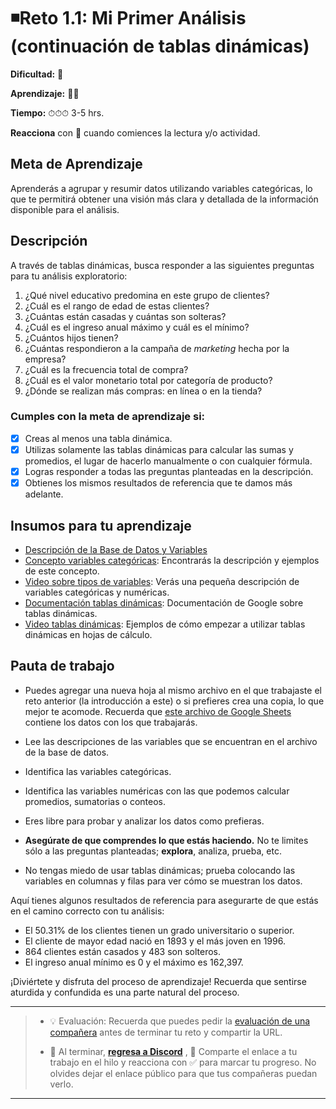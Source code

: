 # ◾Reto 1.1: Mi Primer Análisis  (continuación de tablas dinámicas)

**Dificultad:** 🌻

**Aprendizaje:** 🍯🍯

**Tiempo:** ⏱⏱⏱ 3-5 hrs.

**Reacciona** con :eyes: cuando comiences la lectura y/o actividad.

## Meta de Aprendizaje

Aprenderás a agrupar y resumir datos utilizando variables categóricas, lo que te permitirá obtener una visión más clara y detallada de la información disponible para el análisis.

## Descripción

A través de tablas dinámicas, busca responder a las siguientes preguntas para tu análisis exploratorio:

1. ¿Qué nivel educativo predomina en este grupo de clientes?
2. ¿Cuál es el rango de edad de estas clientes?
3. ¿Cuántas están casadas y cuántas son solteras?
4. ¿Cuál es el ingreso anual máximo y cuál es el mínimo?
5. ¿Cuántos hijos tienen?
6. ¿Cuántas respondieron a la campaña de *marketing* hecha por la empresa?
7. ¿Cuál es la frecuencia total de compra?
8. ¿Cuál es el valor monetario total por categoría de producto?
9. ¿Dónde se realizan más compras: en línea o en la tienda?

### Cumples con la meta de aprendizaje si:

- [x] Creas al menos una tabla dinámica.
- [x] Utilizas solamente las tablas dinámicas para calcular las sumas y promedios, el lugar de hacerlo manualmente o con cualquier fórmula.
- [x] Logras responder a todas las preguntas planteadas en la descripción.
- [x] Obtienes los mismos resultados de referencia que te damos más adelante.

## Insumos para tu aprendizaje

- [Descripción de la Base de Datos y Variables](https://docs.google.com/spreadsheets/d/1nE1yZuE-bzZ2Ot4xjbq3zADqTcNXnNA4_ksE7uYE2JI/copy?)
- [Concepto variables categóricas](https://docs.google.com/document/d/1BIqa7xR0JNadM9kQExypo3plnwrNia92zCuxkPuMj5A/edit?usp=sharing): Encontrarás la descripción y ejemplos de este concepto.
- [Video sobre tipos de variables](https://www.loom.com/share/afa56686810e46309761bc889364b2d9?sid=cabf587c-7ba1-4419-b501-32c98a73e191): Verás una pequeña descripción de variables categóricas y numéricas.
- [Documentación tablas dinámicas](https://support.google.com/docs/answer/1272900?sjid=13953989927308243057-EU): Documentación de Google sobre tablas dinámicas.
- [Video tablas dinámicas](https://www.loom.com/share/5937ac5fb32c424285e952bc07097580?sid=44e51ec0-a90d-4657-ab8d-ed543513adff): Ejemplos de cómo empezar a utilizar tablas dinámicas en hojas de cálculo. 

## Pauta de trabajo

- Puedes agregar una nueva hoja al mismo archivo en el que trabajaste el reto anterior (la introducción a este) o si prefieres crea una copia, lo que mejor te acomode. Recuerda que [este archivo de Google Sheets](https://docs.google.com/spreadsheets/d/1nE1yZuE-bzZ2Ot4xjbq3zADqTcNXnNA4_ksE7uYE2JI/copy?) contiene los datos con los que trabajarás.

- Lee las descripciones de las variables que se encuentran en el archivo de la base de datos.

- Identifica las variables categóricas.

- Identifica las variables numéricas con las que podemos calcular promedios, sumatorias o conteos.

- Eres libre para probar y analizar los datos como prefieras.

- **Asegúrate de que comprendes lo que estás haciendo.** No te limites sólo a las preguntas planteadas; **explora**, analiza, prueba, etc.

- No tengas miedo de usar tablas dinámicas; prueba colocando las variables en columnas y filas para ver cómo se muestran los datos.

Aquí tienes algunos resultados de referencia para asegurarte de que estás en el camino correcto con tu análisis:

- El 50.31% de los clientes tienen un grado universitario o superior.
- El cliente de mayor edad nació en 1893 y el más joven en 1996.
- 864 clientes están casados y 483 son solteros.
- El ingreso anual mínimo es 0 y el máximo es 162,397.

¡Diviértete y disfruta del proceso de aprendizaje! Recuerda que sentirse aturdida y confundida es una parte natural del proceso.

---

> - 💡 Evaluación: Recuerda que puedes pedir la [evaluación de una compañera](../curruculum_model/lea_model_06_assessment.md) antes de terminar tu reto y compartir la URL.
> 
> - :mega: Al terminar, [**regresa a Discord**](https://discord.com/channels/1209273049304666113/1209888657507487744) , 💬 Comparte el enlace a tu trabajo en el hilo y reacciona con ✅ para marcar tu progreso. No olvides dejar el enlace público para que tus compañeras puedan verlo.

---
